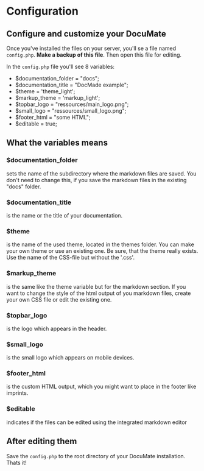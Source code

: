 # Configuration

## Configure and customize your DocuMate

Once you've installed the files on your server, you'll se a file named ```config.php```. **Make a backup of this file**. Then open this file for editing.

In the ```config.php``` file you'll see 8 variables:

* $documentation_folder = "docs";
* $documentation_title = "DocMade example";
* $theme = 'theme_light';
* $markup_theme = 'markup_light';
* $topbar_logo = "ressources/main_logo.png";
* $small_logo = "ressources/small_logo.png";
* $footer_html = "some HTML";
* $editable = true;

## What the variables means

### $documentation_folder 
sets the name of the subdirectory where the markdown files are saved. You don't need to change this, if you save the markdown files in the existing "docs" folder.

### $documentation_title 
is the name or the title of your documentation.

### $theme 
is the name of the used theme, located in the themes folder. You can make your own theme or use an existing one. Be sure, that the theme really exists. Use the name of the CSS-file but without the '.css'.

### $markup_theme 
is the same like the theme variable but for the markdown section. If you want to change the style of the html output of you markdown files, create your own CSS file or edit the existing one.

### $topbar_logo 
is the logo which appears in the header.

### $small_logo 
is the small logo which appears on mobile devices.

### $footer_html 
is the custom HTML output, which you might want to place in the footer like imprints.

### $editable
indicates if the files can be edited using the integrated markdown editor


## After editing them

Save the ```config.php``` to the root directory of your DocuMate installation. Thats it!
